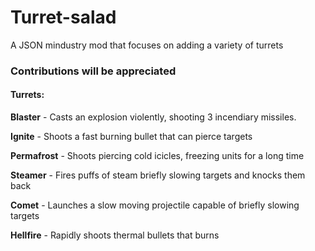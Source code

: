# Turret-salad
A JSON mindustry mod that focuses on adding a variety of turrets

### Contributions will be appreciated

#### Turrets:
**Blaster** - Casts an explosion violently, shooting 3 incendiary missiles.


**Ignite** - Shoots a fast burning bullet that can pierce targets


**Permafrost** - Shoots piercing cold icicles, freezing units for a long time


**Steamer** - Fires puffs of steam briefly slowing targets and knocks them back


**Comet** - Launches a slow moving projectile capable of briefly slowing targets


**Hellfire** - Rapidly shoots thermal bullets that burns
